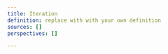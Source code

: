 ```yaml
---
title: Iteration
definition: replace with with your own definition
sources: []
perspectives: []

---
```

